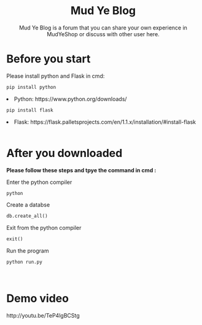 
<h1 align="center">Mud Ye Blog</h1>
<p align="center">Mud Ye Blog is a forum that you can share your own experience in MudYeShop or discuss with other user here. </p>


<h1>Before you start</h1>
<p>Please install python and Flask in cmd: </p>

```md
pip install python
```
<li>Python: https://www.python.org/downloads/ </li>

```md
pip install flask
```
<li>Flask: https://flask.palletsprojects.com/en/1.1.x/installation/#install-flask </li>

<br>
<h1>After you downloaded</h1>
<p><b>Please follow these steps and tpye the command in cmd :</b></p>

Enter the python compiler
```md
python
```

Create a databse
```md
db.create_all()
```

Exit from the python compiler
```md
exit()
```

Run the program
```md
python run.py
```


<br> 
<h1>Demo video</h1>
<p> http://youtu.be/TeP4lgBCStg </p>

